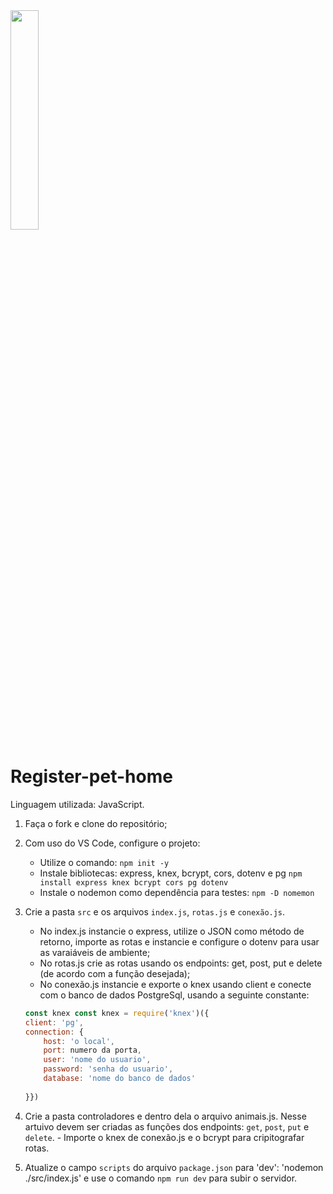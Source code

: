 
 <img width=30% src="https://i.pinimg.com/originals/4c/9c/7e/4c9c7e15c40780a711d0a738187d2fb8.gif"/>

# Register-pet-home

Linguagem utilizada: JavaScript.

1. Faça o fork e clone do repositório;

2. Com uso do VS Code, configure o projeto:
    - Utilize o comando: `npm init -y`
    - Instale bibliotecas: express, knex, bcrypt, cors, dotenv e pg `npm install express knex bcrypt cors pg dotenv`
    - Instale o nodemon como dependência para testes: `npm -D nomemon`
   
3. Crie a pasta `src` e os arquivos `index.js`, `rotas.js` e `conexão.js`.
    - No index.js instancie o express, utilize o JSON como método de retorno, importe as rotas e instancie e configure o dotenv para usar as varaiáveis de ambiente;
    - No rotas.js crie as rotas usando os endpoints: get, post, put e delete (de acordo com a função desejada);
    - No conexão.js instancie e exporte o knex usando client e conecte com o banco de dados PostgreSql, usando a seguinte constante:
    
     
    ```javascript
    const knex const knex = require('knex')({
    client: 'pg',
    connection: {
        host: 'o local',
        port: numero da porta,
        user: 'nome do usuario',
        password: 'senha do usuario',
        database: 'nome do banco de dados'
        
    }})
    ```
 
 4. Crie a pasta controladores e dentro dela o arquivo animais.js. Nesse artuivo devem ser criadas as funções dos endpoints: `get`, `post`, `put` e `delete`.
        - Importe o knex de conexão.js e o bcrypt para cripitografar rotas.
 
 5. Atualize o campo `scripts` do arquivo `package.json` para 'dev': 'nodemon ./src/index.js' e use o comando `npm run dev` para subir o servidor.

